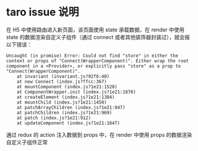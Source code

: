 # taro issue 说明

在 H5 中使用路由进入新页面，该页面使用 state 承载数据，在 render 中使用 state 的数据渲染自定义子组件（通过 connect 或者其他装饰器封装过），就会报以下错误：

```
Uncaught (in promise) Error: Could not find "store" in either the context or props of "Connect(WrapperComponent)". Either wrap the root component in a <Provider>, or explicitly pass "store" as a prop to "Connect(WrapperComponent)".
    at invariant (invariant.js?92f6:40)
    at new Connect (index.js?ffcc:367)
    at mountComponent (index.js?1e21:1520)
    at ComponentWrapper.init (index.js?1e21:1870)
    at createElement (index.js?1e21:1384)
    at mountChild (index.js?1e21:1450)
    at patchArrayChildren (index.js?1e21:947)
    at patchChildren (index.js?1e21:969)
    at patch (index.js?1e21:912)
    at updateComponent (index.js?1e21:1647)
```

通过 redux 的 action 注入数据到 props 中，在 render 中使用 props 的数据渲染自定义子组件正常
